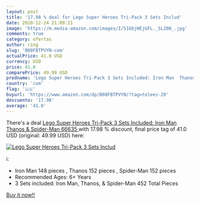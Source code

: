 ```yaml
---
layout: post
title: '17.98 % deal for Lego Super Heroes Tri-Pack 3 Sets Includ'
date: 2020-12-24 21:09:21
image: 'https://m.media-amazon.com/images/I/51GbjWEjGFL._SL200_.jpg'
comments: true
category: ofertas
author: ring
slug: 'B08FBTPVYN-com'
actualPrice: 41.0 USD
currency: USD
price: 41.0
comparePrice: 49.99 USD
prodname: 'Lego Super Heroes Tri-Pack 3 Sets Included: Iron Man  Thanos  & Spider-Man  66635 '
country: 'com'
flag: '🇺🇸'
buyurl: 'https://www.amazon.com/dp/B08FBTPVYN/?tag=tolees-20'
descuento: '17.98'
average: '41.0'
---
```


There's a deal [Lego Super Heroes Tri-Pack 3 Sets Included: Iron Man  Thanos  & Spider-Man  66635 ](https://www.amazon.com/dp/B08FBTPVYN/?tag=tolees-20)  with  17.98 % discount, final price tag of  41.0 USD (original: 49.99 USD) here:

[![Lego Super Heroes Tri-Pack 3 Sets Includ](https://m.media-amazon.com/images/I/51GbjWEjGFL._SL200_.jpg)](https://www.amazon.com/dp/B08FBTPVYN/?tag=tolees-20)

ℹ️:

- Iron Man 148 pieces , Thanos 152 pieces , Spider-Man 152 pieces
- Recommended Ages: 6+ Years
- 3 Sets included: Iron Man, Thanos, & Spider-Man 452 Total Pieces

[Buy it now!!](https://www.amazon.com/dp/B08FBTPVYN/?tag=tolees-20)
